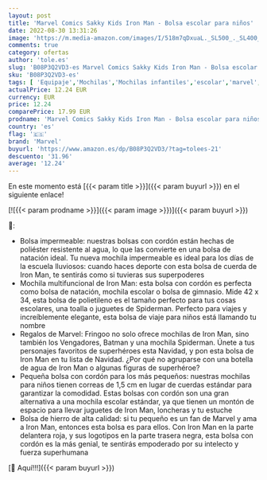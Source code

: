 ```yaml
---
layout: post
title: 'Marvel Comics Sakky Kids Iron Man - Bolsa escolar para niños'
date: 2022-08-30 13:31:26
image: 'https://m.media-amazon.com/images/I/518m7qDxuaL._SL500_._SL400_.jpg'
comments: true
category: ofertas
author: 'tole.es'
slug: 'B08P3Q2VD3-es Marvel Comics Sakky Kids Iron Man - Bolsa escolar para niños'
sku: 'B08P3Q2VD3-es'
tags: [ 'Equipaje','Mochilas','Mochilas infantiles','escolar','marvel','🇪🇸', ]
actualPrice: 12.24 EUR
currency: EUR
price: 12.24
comparePrice: 17.99 EUR
prodname: 'Marvel Comics Sakky Kids Iron Man - Bolsa escolar para niños'
country: 'es'
flag: '🇪🇸'
brand: 'Marvel'
buyurl: 'https://www.amazon.es/dp/B08P3Q2VD3/?tag=tolees-21'
descuento: '31.96'
average: '12.24'
---
```


En este momento está [{{< param title >}}]({{< param buyurl >}}) en el siguiente enlace!

[![{{< param prodname >}}]({{< param image >}})]({{< param buyurl >}})

🔎:

- Bolsa impermeable: nuestras bolsas con cordón están hechas de poliéster resistente al agua, lo que las convierte en una bolsa de natación ideal. Tu nueva mochila impermeable es ideal para los días de la escuela lluviosos: cuando haces deporte con esta bolsa de cuerda de Iron Man, te sentirás como si tuvieras sus superpoderes
- Mochila multifuncional de Iron Man: esta bolsa con cordón es perfecta como bolsa de natación, mochila escolar o bolsa de gimnasio. Mide 42 x 34, esta bolsa de polietileno es el tamaño perfecto para tus cosas escolares, una toalla o juguetes de Spiderman. Perfecto para viajes y increíblemente elegante, esta bolsa de viaje para niños está llamando tu nombre
- Regalos de Marvel: Fringoo no solo ofrece mochilas de Iron Man, sino también los Vengadores, Batman y una mochila Spiderman. Únete a tus personajes favoritos de superhéroes esta Navidad, y pon esta bolsa de Iron Man en tu lista de Navidad. ¿Por qué no agruparse con una botella de agua de Iron Man o algunas figuras de superhéroe?
- Pequeña bolsa con cordón para los más pequeños: nuestras mochilas para niños tienen correas de 1,5 cm en lugar de cuerdas estándar para garantizar la comodidad. Estas bolsas con cordón son una gran alternativa a una mochila escolar estándar, ya que tienen un montón de espacio para llevar juguetes de Iron Man, loncheras y tu estuche
- Bolsa de hierro de alta calidad: si tu pequeño es un fan de Marvel y ama a Iron Man, entonces esta bolsa es para ellos. Con Iron Man en la parte delantera roja, y sus logotipos en la parte trasera negra, esta bolsa con cordón es la más genial, te sentirás empoderado por su intelecto y fuerza superhumana

[🛒 Aquí!!!]({{< param buyurl >}})
